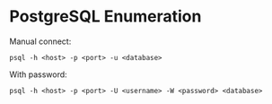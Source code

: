 # PostgreSQL Enumeration

Manual connect:

`psql -h <host> -p <port> -u <database>`

With password:

`psql -h <host> -p <port> -U <username> -W <password> <database>`